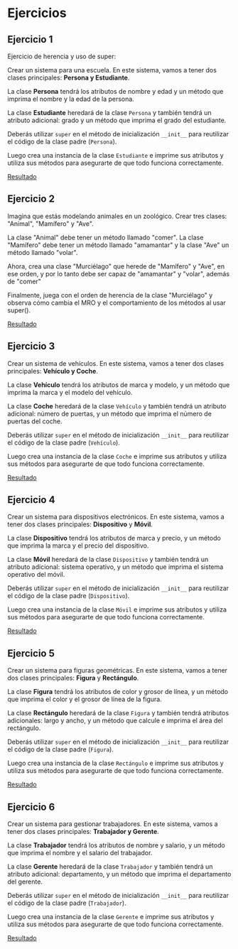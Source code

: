 # Ejercicios

## Ejercicio 1

Ejercicio de herencia y uso de super:

Crear un sistema para una escuela. En este sistema, vamos a tener dos clases principales: **Persona y Estudiante**.

La clase **Persona** tendrá los atributos de nombre y edad y un método que imprima el nombre y la edad de la persona.

La clase **Estudiante** heredará de la clase `Persona` y también tendrá un atributo adicional: grado y un método que imprima el grado del estudiante.

Deberás utilizar `super` en el método de inicialización `__init__` para reutilizar el código de la clase padre (`Persona`).

Luego crea una instancia de la clase `Estudiante` e imprime sus atributos y utiliza sus métodos para asegurarte de que todo funciona correctamente.

[Resultado](/2%20-%20Entendiendo%20herencia/4%20-%20Ejercicios%20II/ejercicio1.py)

## Ejercicio 2

Imagina que estás modelando animales en un zoológico. Crear tres clases: "Animal", "Mamífero" y "Ave".

La clase "Animal" debe tener un método llamado "comer". La clase "Mamífero" debe tener un método llamado "amamantar" y la clase "Ave" un método llamado "volar".

Ahora, crea una clase "Murciélago" que herede de "Mamífero" y "Ave", en ese orden, y por lo tanto debe ser capaz de "amamantar" y "volar", además de "comer"

Finalmente, juega con el orden de herencia de la clase "Murciélago" y observa cómo cambia el MRO y el comportamiento de los métodos al usar super().

[Resultado](/2%20-%20Entendiendo%20herencia/4%20-%20Ejercicios%20II/ejercicio2.py)

## Ejercicio 3

Crear un sistema de vehículos. En este sistema, vamos a tener dos clases principales: **Vehículo y Coche**.

La clase **Vehículo** tendrá los atributos de marca y modelo, y un método que imprima la marca y el modelo del vehículo.

La clase **Coche** heredará de la clase `Vehículo` y también tendrá un atributo adicional: número de puertas, y un método que imprima el número de puertas del coche.

Deberás utilizar `super` en el método de inicialización `__init__` para reutilizar el código de la clase padre (`Vehículo`).

Luego crea una instancia de la clase `Coche` e imprime sus atributos y utiliza sus métodos para asegurarte de que todo funciona correctamente.

[Resultado](/2%20-%20Entendiendo%20herencia/4%20-%20Ejercicios%20II/ejercicio3.py)

## Ejercicio 4

Crear un sistema para dispositivos electrónicos. En este sistema, vamos a tener dos clases principales: **Dispositivo** y **Móvil**.

La clase **Dispositivo** tendrá los atributos de marca y precio, y un método que imprima la marca y el precio del dispositivo.

La clase **Móvil** heredará de la clase `Dispositivo` y también tendrá un atributo adicional: sistema operativo, y un método que imprima el sistema operativo del móvil.

Deberás utilizar `super` en el método de inicialización `__init__` para reutilizar el código de la clase padre (`Dispositivo`).

Luego crea una instancia de la clase `Móvil` e imprime sus atributos y utiliza sus métodos para asegurarte de que todo funciona correctamente.

[Resultado](/2%20-%20Entendiendo%20herencia/4%20-%20Ejercicios%20II/ejercicio4.py)

## Ejercicio 5

Crear un sistema para figuras geométricas. En este sistema, vamos a tener dos clases principales: **Figura** y **Rectángulo**.

La clase **Figura** tendrá los atributos de color y grosor de línea, y un método que imprima el color y el grosor de línea de la figura.

La clase **Rectángulo** heredará de la clase `Figura` y también tendrá atributos adicionales: largo y ancho, y un método que calcule e imprima el área del rectángulo.

Deberás utilizar `super` en el método de inicialización `__init__` para reutilizar el código de la clase padre (`Figura`).

Luego crea una instancia de la clase `Rectángulo` e imprime sus atributos y utiliza sus métodos para asegurarte de que todo funciona correctamente.

[Resultado](/2%20-%20Entendiendo%20herencia/4%20-%20Ejercicios%20II/ejercicio5.py)

## Ejercicio 6

Crear un sistema para gestionar trabajadores. En este sistema, vamos a tener dos clases principales: **Trabajador y Gerente**.

La clase **Trabajador** tendrá los atributos de nombre y salario, y un método que imprima el nombre y el salario del trabajador.

La clase **Gerente** heredará de la clase `Trabajador` y también tendrá un atributo adicional: departamento, y un método que imprima el departamento del gerente.

Deberás utilizar `super` en el método de inicialización `__init__` para reutilizar el código de la clase padre (`Trabajador`).

Luego crea una instancia de la clase `Gerente` e imprime sus atributos y utiliza sus métodos para asegurarte de que todo funciona correctamente.

[Resultado](/2%20-%20Entendiendo%20herencia/4%20-%20Ejercicios%20II/ejercicio6.py)
